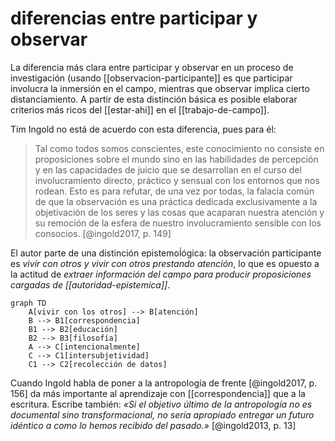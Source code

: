 # diferencias entre participar y observar
La diferencia más clara entre participar y observar en un proceso de investigación (usando [[observacion-participante]] es que participar involucra la inmersión en el campo, mientras que observar implica cierto distanciamiento. A partir de esta distinción básica es posible elaborar criterios más ricos del [[estar-ahi]] en el [[trabajo-de-campo]].

 Tim Ingold no está de acuerdo con esta diferencia, pues para él:

>Tal como todos somos conscientes, este conocimiento no consiste en proposiciones sobre el mundo sino en las habilidades de percepción y en las capacidades de juicio que se desarrollan en el curso del involucramiento directo, práctico y sensual con los entornos que nos rodean. Esto es para refutar, de una vez por todas, la falacia común de que la observación es una práctica dedicada exclusivamente a la objetivación de los seres y las cosas que acaparan nuestra atención y su remoción de la esfera de nuestro involucramiento sensible con los consocios. [@ingold2017, p. 149]

El autor parte de una distinción epistemoĺógica: la observación participante es *vivir con otros y vivir con otros prestando atención*, lo que es opuesto a la actitud de *extraer información del campo para producir proposiciones cargadas de [[autoridad-epistemica]]*.

```mermaid
graph TD
    A[vivir con los otros] --> B[atención]
    B --> B1[correspondencia]
    B1 --> B2[educación]
    B2 --> B3[filosofía]
    A --> C[intencionalmente]
    C --> C1[intersubjetividad]
    C1 --> C2[recolección de datos]
```

Cuando Ingold habla de poner a la antropología de frente [@ingold2017, p. 156] da más importante al aprendizaje con [[correspondencia]] que a la escritura. Escribe también: *«Si el objetivo último de la antropología no es documental sino transformacional, no sería apropiado entregar un futuro idéntico a como lo hemos recibido del pasado.»* [@ingold2013, p. 13]
